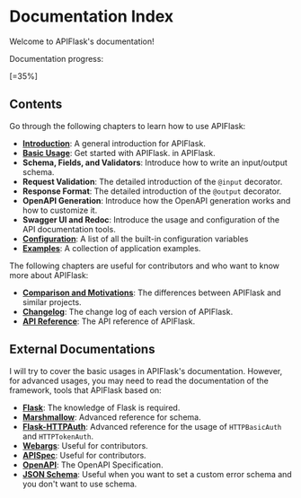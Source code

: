 # Documentation Index

Welcome to APIFlask's documentation!

Documentation progress:

[=35%]

## Contents

Go through the following chapters to learn how to use APIFlask:

- **[Introduction](/)**: A general introduction for APIFlask.
- **[Basic Usage](/usage)**: Get started with APIFlask.
in APIFlask.
- **Schema, Fields, and Validators**: Introduce how to write an input/output schema.
- **Request Validation**: The detailed introduction of the `@input` decorator.
- **Response Format**:  The detailed introduction of the `@output` decorator.
- **OpenAPI Generation**: Introduce how the OpenAPI generation works and how to customize
it.
- **Swagger UI and Redoc**: Introduce the usage and configuration of the API documentation
tools.
- **[Configuration](/configuration)**: A list of all the built-in configuration variables
- **[Examples](/examples)**: A collection of application examples.

The following chapters are useful for contributors and who want to know more about
APIFlask:

- **[Comparison and Motivations](/comparison)**: The differences between APIFlask and similar projects.
- **[Changelog](/changelog)**: The change log of each version of APIFlask.
- **[API Reference](/api/app)**: The API reference of APIFlask.

## External Documentations

I will try to cover the basic usages in APIFlask's documentation. However, for advanced
usages, you may need to read the documentation of the framework, tools that APIFlask based
on:

- **[Flask](https://flask.palletsprojects.com)**: The knowledge of Flask is required.
- **[Marshmallow](https://marshmallow.readthedocs.io/)**: Advanced reference for schema.
- **[Flask-HTTPAuth](https://flask-httpauth.readthedocs.io/)**: Advanced reference for
the usage of `HTTPBasicAuth` and `HTTPTokenAuth`.
- **[Webargs](https://webargs.readthedocs.io/)**: Useful for contributors.
- **[APISpec](https://apispec.readthedocs.io/)**: Useful for contributors.
- **[OpenAPI](https://github.com/OAI/OpenAPI-Specification/tree/main/versions)**:
The OpenAPI Specification.
- **[JSON Schema](https://json-schema.org/)**: Useful when you want to set a custom
error schema and you don't want to use schema.
